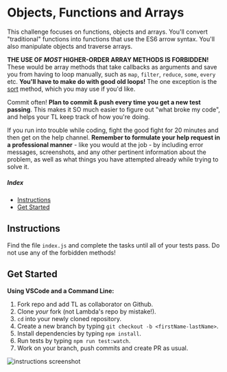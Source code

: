 # Objects, Functions and Arrays #

This challenge focuses on functions, objects and arrays. You'll convert "traditional" functions into functions that use the ES6 arrow syntax. You'll also manipulate objects and traverse arrays.

__THE USE OF _MOST_ HIGHER-ORDER ARRAY METHODS IS FORBIDDEN!__ These would be array methods that take callbacks as arguments and save you from having to loop manually, such as `map`, `filter`, `reduce`, `some`, `every` etc. **You'll have to make do with good old loops!** The one exception is the [sort](https://developer.mozilla.org/en-US/docs/Web/JavaScript/Reference/Global_Objects/Array/sort) method, which you may use if you'd like.

Commit often! **Plan to commit & push every time you get a new test passing**. This makes it SO much easier to figure out "what broke my code", and helps your TL keep track of how you're doing.

If you run into trouble while coding, fight the good fight for 20 minutes and then get on the help channel. __Remember to formulate your help request in a professional manner__ - like you would at the job - by including error messages, screenshots, and any other pertinent information about the problem, as well as what things you have attempted already while trying to solve it.

##### Index

* [Instructions](#instructions)
* [Get Started](#get-started)

## Instructions

Find the file `index.js` and complete the tasks until all of your tests pass. Do not use any of the forbidden methods!

## Get Started

<summary><strong>Using VSCode and a Command Line:</strong></summary>

1. Fork repo and add TL as collaborator on Github.
1. Clone _your_ fork (not Lambda's repo by mistake!).
1. `cd` into your newly cloned repository.
1. Create a new branch by typing `git checkout -b <firstName-lastName>`.
1. Install dependencies by typing `npm install`.
1. Run tests by typing `npm run test:watch`.
1. Work on your branch, push commits and create PR as usual.

<img alt='instructions screenshot' src='./instructions.png'>

